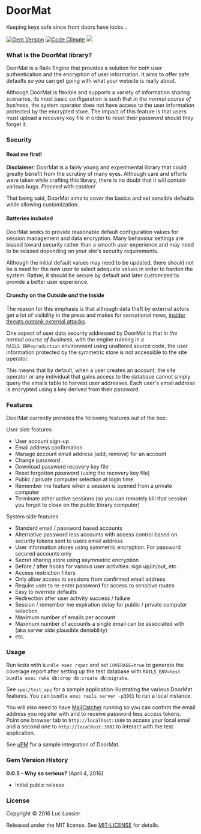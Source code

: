 # DoorMat

Keeping keys safe since front doors have locks...

[![Gem Version](https://badge.fury.io/rb/door_mat.svg)](https://badge.fury.io/rb/door_mat) [![Code Climate](https://codeclimate.com/github/datamolecule/door_mat/badges/gpa.svg)](https://codeclimate.com/github/datamolecule/door_mat) <a href="https://codeclimate.com/github/datamolecule/door_mat/coverage"><img src="https://codeclimate.com/github/datamolecule/door_mat/badges/coverage.svg" /></a>

### What is the DoorMat library?

DoorMat is a Rails Engine that provides a solution for both user authentication and the encryption of user information. It aims to offer safe defaults so you can get going with what your website is really about.

Although DoorMat is flexible and supports a variety of information sharing scenarios, its most basic configuration is such that _in the normal course of business_, the system operator does not have access to the user information protected by the encrypted store. The impact of this feature is that users must upload a recovery key file in order to reset their password should they forget it.


### Security

#### Read me first!
**Disclaimer**: DoorMat is a fairly young and experimental library that could greatly benefit from the scrutiny of many eyes. Although care and efforts were taken while crafting this library, there is no doubt that it will contain various bugs. _Proceed with caution!_

That being said, DoorMat aims to cover the basics and set sensible defaults while allowing customization.

#### Batteries included
DoorMat seeks to provide reasonable default configuration values for session management and data encryption. Many behaviour settings are biased toward security rather than a smooth user experience and may need to be relaxed depending on your site's security requirements.

Although the initial default values may need to be updated, there should not be a need for the new user to select adequate values in order to harden the system. Rather, it should be secure by default and later customized to provide a better user experience.

#### Crunchy on the Outside _and_ the Inside
The reason for this emphasis is that although data theft by external actors get a lot of visibility in the press and makes for sensational news, [insider threats outrank external attacks](https://securityintelligence.com/the-threat-is-coming-from-inside-the-network/).

One aspect of user data security addressed by DoorMat is that _in the normal course of business_, with the engine running in a `RAILS_ENV=production` environment using unaltered source code, the user information protected by the symmetric store is not accessible to the site operator.

This means that by default, when a user creates an account, the site operator or any individual that gains access to the database cannot simply query the emails table to harvest user addresses. Each user's email address is encrypted using a key derived from their password.


### Features

DoorMat currently provides the following features out of the box:

User side features
- User account sign-up
- Email address confirmation
- Manage account email address (add, remove) for an account
- Change password
- Download password recovery key file
- Reset forgotten password (using the recovery key file)
- Public / private computer selection at login time
- Remember me feature when a session is opened from a private computer
- Terminate other active sessions (so you can remotely kill that session you forgot to close on the public library computer)

System side features
- Standard email / password based accounts
- Alternative password less accounts with access control based on security tokens sent to users email address
- User information stores using symmetric encryption. For password secured accounts only
- Secret sharing store using asymmetric encryption
- Before / after hooks for various user activities: sign up/in/out, etc.
- Access restriction filters
 - Only allow access to sessions from confirmed email address
 - Require user to re-enter password for access to sensitive routes
- Easy to override defaults
 - Redirection after user activity success / failure
 - Session / remember me expiration delay for public / private computer selection
 - Maximum number of emails per account
 - Maximum number of accounts a single email can be associated with (aka server side plausible deniability)
 - etc.


### Usage

Run tests with `bundle exec rspec` and set `COVERAGE=true` to generate the coverage report after setting up the test database with `RAILS_ENV=test bundle exec rake db:drop db:create db:migrate`.

See `spec/test_app` for a sample application illustrating the various DoorMat features. You can `bundle exec rails server -p3001` to run a local instance.

You will also need to have [MailCatcher](https://mailcatcher.me/) running so you can confirm the email address you register with and to receive password less access tokens.
Point one browser tab to `http://localhost:1080` to access your local email and a second one to `http://localhost:3001` to interact with the test application.

See [&mu;PM](https://github.com/datamolecule/mupm) for a sample integration of DoorMat.


### Gem Version History

**0.0.5 - Why so serious?** (April 4, 2016)

* Initial public release.


### License

Copyright &copy; 2016 Luc Lussier

Released under the MIT license. See [MIT-LICENSE](MIT-LICENSE) for details.
